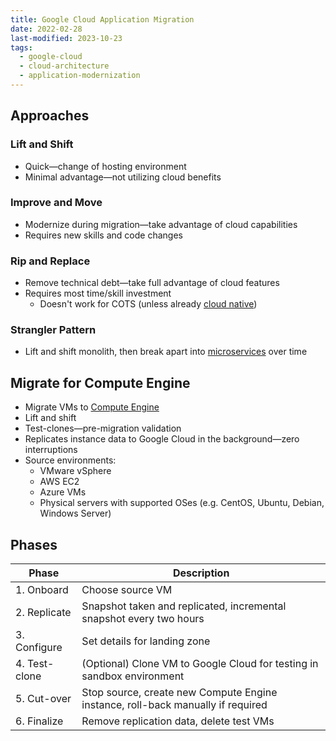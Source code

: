 ```yaml
---
title: Google Cloud Application Migration
date: 2022-02-28
last-modified: 2023-10-23
tags:
  - google-cloud
  - cloud-architecture
  - application-modernization
---
```


## Approaches

### Lift and Shift

- Quick—change of hosting environment
- Minimal advantage—not utilizing cloud benefits

### Improve and Move

- Modernize during migration—take advantage of cloud capabilities
- Requires new skills and code changes

### Rip and Replace

- Remove technical debt—take full advantage of cloud features
- Requires most time/skill investment
	- Doesn't work for COTS (unless already [cloud native](notes/The%20Path%20to%20Cloud%20Native.md))

### Strangler Pattern

- Lift and shift monolith, then break apart into [microservices](notes/Microservices.md) over time

## Migrate for Compute Engine

- Migrate VMs to [Compute Engine](notes/Compute%20Engine.md)
- Lift and shift
- Test-clones—pre-migration validation
- Replicates instance data to Google Cloud in the background—zero interruptions
- Source environments:
	- VMware vSphere
	- AWS EC2
	- Azure VMs
	- Physical servers with supported OSes (e.g. CentOS, Ubuntu, Debian, Windows Server)

## Phases

| Phase         | Description                                                                     |
| ------------- | ------------------------------------------------------------------------------- |
| 1. Onboard    | Choose source VM                                                                |
| 2. Replicate  | Snapshot taken and replicated, incremental snapshot every two hours             |
| 3. Configure  | Set details for landing zone                                                    |
| 4. Test-clone | (Optional) Clone VM to Google Cloud for testing in sandbox environment          | 
| 5. Cut-over   | Stop source, create new Compute Engine instance, roll-back manually if required |
| 6. Finalize   | Remove replication data, delete test VMs                                        |
